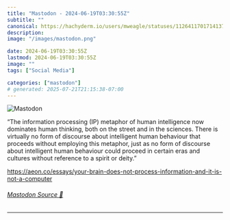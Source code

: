 ```yaml
---
title: "Mastodon - 2024-06-19T03:30:55Z"
subtitle: ""
canonical: https://hachyderm.io/users/mweagle/statuses/112641170171413710
description:
image: "/images/mastodon.png"

date: 2024-06-19T03:30:55Z
lastmod: 2024-06-19T03:30:55Z
image: ""
tags: ["Social Media"]

categories: ["mastodon"]
# generated: 2025-07-21T21:15:38-07:00
---
```

![Mastodon](/images/mastodon.png)

<p>“The information processing (IP) metaphor of human intelligence now dominates human thinking, both on the street and in the sciences. There is virtually no form of discourse about intelligent human behaviour that proceeds without employing this metaphor, just as no form of discourse about intelligent human behaviour could proceed in certain eras and cultures without reference to a spirit or deity.”</p><p><a href="https://aeon.co/essays/your-brain-does-not-process-information-and-it-is-not-a-computer" target="_blank" rel="nofollow noopener noreferrer" translate="no"><span class="invisible">https://</span><span class="ellipsis">aeon.co/essays/your-brain-does</span><span class="invisible">-not-process-information-and-it-is-not-a-computer</span></a></p>


###### [Mastodon Source 🐘](https://hachyderm.io/@mweagle/112641170171413710)

___
